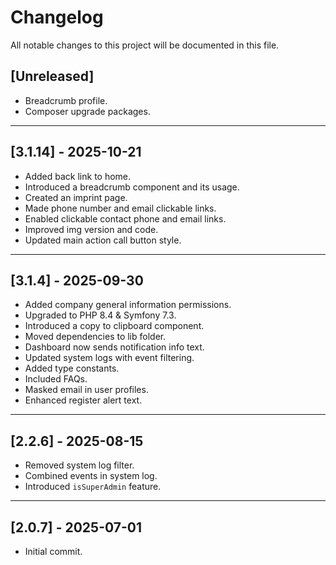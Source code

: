 # Changelog

All notable changes to this project will be documented in this file.

## [Unreleased]
- Breadcrumb profile.
- Composer upgrade packages.

---

## [3.1.14] - 2025-10-21
- Added back link to home.
- Introduced a breadcrumb component and its usage.
- Created an imprint page.
- Made phone number and email clickable links.
- Enabled clickable contact phone and email links.
- Improved img version and code.
- Updated main action call button style.

---

## [3.1.4] - 2025-09-30
- Added company general information permissions.
- Upgraded to PHP 8.4 & Symfony 7.3.
- Introduced a copy to clipboard component.
- Moved dependencies to lib folder.
- Dashboard now sends notification info text.
- Updated system logs with event filtering.
- Added type constants.
- Included FAQs.
- Masked email in user profiles.
- Enhanced register alert text.

---

## [2.2.6] - 2025-08-15
- Removed system log filter.
- Combined events in system log.
- Introduced `isSuperAdmin` feature.

---

## [2.0.7] - 2025-07-01
- Initial commit.

